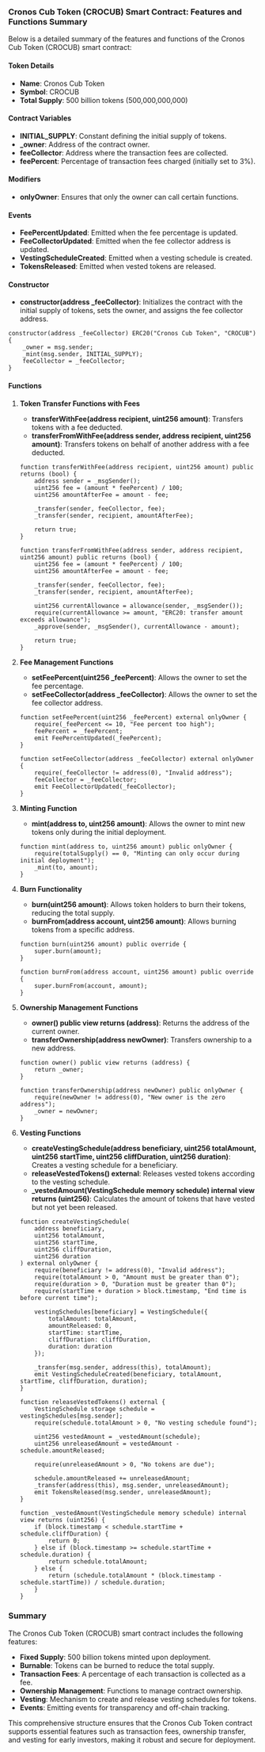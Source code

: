 ### Cronos Cub Token (CROCUB) Smart Contract: Features and Functions Summary

Below is a detailed summary of the features and functions of the Cronos Cub Token (CROCUB) smart contract:

#### Token Details
- **Name**: Cronos Cub Token
- **Symbol**: CROCUB
- **Total Supply**: 500 billion tokens (500,000,000,000)

#### Contract Variables
- **INITIAL_SUPPLY**: Constant defining the initial supply of tokens.
- **_owner**: Address of the contract owner.
- **feeCollector**: Address where the transaction fees are collected.
- **feePercent**: Percentage of transaction fees charged (initially set to 3%).

#### Modifiers
- **onlyOwner**: Ensures that only the owner can call certain functions.

#### Events
- **FeePercentUpdated**: Emitted when the fee percentage is updated.
- **FeeCollectorUpdated**: Emitted when the fee collector address is updated.
- **VestingScheduleCreated**: Emitted when a vesting schedule is created.
- **TokensReleased**: Emitted when vested tokens are released.

#### Constructor
- **constructor(address _feeCollector)**: Initializes the contract with the initial supply of tokens, sets the owner, and assigns the fee collector address.

```solidity
constructor(address _feeCollector) ERC20("Cronos Cub Token", "CROCUB") {
    _owner = msg.sender;
    _mint(msg.sender, INITIAL_SUPPLY);
    feeCollector = _feeCollector;
}
```

#### Functions

1. **Token Transfer Functions with Fees**
    - **transferWithFee(address recipient, uint256 amount)**: Transfers tokens with a fee deducted.
    - **transferFromWithFee(address sender, address recipient, uint256 amount)**: Transfers tokens on behalf of another address with a fee deducted.

    ```solidity
    function transferWithFee(address recipient, uint256 amount) public returns (bool) {
        address sender = _msgSender();
        uint256 fee = (amount * feePercent) / 100;
        uint256 amountAfterFee = amount - fee;

        _transfer(sender, feeCollector, fee);
        _transfer(sender, recipient, amountAfterFee);

        return true;
    }

    function transferFromWithFee(address sender, address recipient, uint256 amount) public returns (bool) {
        uint256 fee = (amount * feePercent) / 100;
        uint256 amountAfterFee = amount - fee;

        _transfer(sender, feeCollector, fee);
        _transfer(sender, recipient, amountAfterFee);

        uint256 currentAllowance = allowance(sender, _msgSender());
        require(currentAllowance >= amount, "ERC20: transfer amount exceeds allowance");
        _approve(sender, _msgSender(), currentAllowance - amount);

        return true;
    }
    ```

2. **Fee Management Functions**
    - **setFeePercent(uint256 _feePercent)**: Allows the owner to set the fee percentage.
    - **setFeeCollector(address _feeCollector)**: Allows the owner to set the fee collector address.

    ```solidity
    function setFeePercent(uint256 _feePercent) external onlyOwner {
        require(_feePercent <= 10, "Fee percent too high");
        feePercent = _feePercent;
        emit FeePercentUpdated(_feePercent);
    }

    function setFeeCollector(address _feeCollector) external onlyOwner {
        require(_feeCollector != address(0), "Invalid address");
        feeCollector = _feeCollector;
        emit FeeCollectorUpdated(_feeCollector);
    }
    ```

3. **Minting Function**
    - **mint(address to, uint256 amount)**: Allows the owner to mint new tokens only during the initial deployment.

    ```solidity
    function mint(address to, uint256 amount) public onlyOwner {
        require(totalSupply() == 0, "Minting can only occur during initial deployment");
        _mint(to, amount);
    }
    ```

4. **Burn Functionality**
    - **burn(uint256 amount)**: Allows token holders to burn their tokens, reducing the total supply.
    - **burnFrom(address account, uint256 amount)**: Allows burning tokens from a specific address.

    ```solidity
    function burn(uint256 amount) public override {
        super.burn(amount);
    }

    function burnFrom(address account, uint256 amount) public override {
        super.burnFrom(account, amount);
    }
    ```

5. **Ownership Management Functions**
    - **owner() public view returns (address)**: Returns the address of the current owner.
    - **transferOwnership(address newOwner)**: Transfers ownership to a new address.

    ```solidity
    function owner() public view returns (address) {
        return _owner;
    }

    function transferOwnership(address newOwner) public onlyOwner {
        require(newOwner != address(0), "New owner is the zero address");
        _owner = newOwner;
    }
    ```

6. **Vesting Functions**
    - **createVestingSchedule(address beneficiary, uint256 totalAmount, uint256 startTime, uint256 cliffDuration, uint256 duration)**: Creates a vesting schedule for a beneficiary.
    - **releaseVestedTokens() external**: Releases vested tokens according to the vesting schedule.
    - **_vestedAmount(VestingSchedule memory schedule) internal view returns (uint256)**: Calculates the amount of tokens that have vested but not yet been released.

    ```solidity
    function createVestingSchedule(
        address beneficiary,
        uint256 totalAmount,
        uint256 startTime,
        uint256 cliffDuration,
        uint256 duration
    ) external onlyOwner {
        require(beneficiary != address(0), "Invalid address");
        require(totalAmount > 0, "Amount must be greater than 0");
        require(duration > 0, "Duration must be greater than 0");
        require(startTime + duration > block.timestamp, "End time is before current time");

        vestingSchedules[beneficiary] = VestingSchedule({
            totalAmount: totalAmount,
            amountReleased: 0,
            startTime: startTime,
            cliffDuration: cliffDuration,
            duration: duration
        });

        _transfer(msg.sender, address(this), totalAmount);
        emit VestingScheduleCreated(beneficiary, totalAmount, startTime, cliffDuration, duration);
    }

    function releaseVestedTokens() external {
        VestingSchedule storage schedule = vestingSchedules[msg.sender];
        require(schedule.totalAmount > 0, "No vesting schedule found");

        uint256 vestedAmount = _vestedAmount(schedule);
        uint256 unreleasedAmount = vestedAmount - schedule.amountReleased;

        require(unreleasedAmount > 0, "No tokens are due");

        schedule.amountReleased += unreleasedAmount;
        _transfer(address(this), msg.sender, unreleasedAmount);
        emit TokensReleased(msg.sender, unreleasedAmount);
    }

    function _vestedAmount(VestingSchedule memory schedule) internal view returns (uint256) {
        if (block.timestamp < schedule.startTime + schedule.cliffDuration) {
            return 0;
        } else if (block.timestamp >= schedule.startTime + schedule.duration) {
            return schedule.totalAmount;
        } else {
            return (schedule.totalAmount * (block.timestamp - schedule.startTime)) / schedule.duration;
        }
    }
    ```

### Summary

The Cronos Cub Token (CROCUB) smart contract includes the following features:
- **Fixed Supply**: 500 billion tokens minted upon deployment.
- **Burnable**: Tokens can be burned to reduce the total supply.
- **Transaction Fees**: A percentage of each transaction is collected as a fee.
- **Ownership Management**: Functions to manage contract ownership.
- **Vesting**: Mechanism to create and release vesting schedules for tokens.
- **Events**: Emitting events for transparency and off-chain tracking.

This comprehensive structure ensures that the Cronos Cub Token contract supports essential features such as transaction fees, ownership transfer, and vesting for early investors, making it robust and secure for deployment.